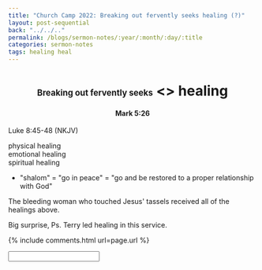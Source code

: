 ```yaml
---
title: "Church Camp 2022: Breaking out fervently seeks healing (?)"
layout: post-sequential
back: "../../.."
permalink: /blogs/sermon-notes/:year/:month/:day/:title
categories: sermon-notes
tags: healing heal 
---
```


<style>
    h1#sn1, h4#sn4{
        text-align: center;
    }
</style>

<h1 id="sn1"><span style="font-size:60%;">Breaking out fervently seeks</span> &lt;&gt; healing</h1>

<h4 id="sn4"><span class="timestamp">Mark 5:26</span></h4>

Luke 8:45-48 (NKJV)

physical healing<br>
emotional healing<br>
spiritual healing<br>
- "shalom" = "go in peace" = "go and be restored to a proper relationship with God"

The bleeding woman who touched Jesus' tassels received all of the healings above.

Big surprise, Ps. Terry led healing in this service.

<!--
<span class='disable-selection' ondblclick="this.innerHTML=''">&lt;<b>REDACTED</b>&gt;</span>
-->
{% include comments.html url=page.url %}

<input id="password-input" type="password" class="text-secret" onkeyup="unlock()" autocomplete="off">

<span class="disable-selection" id="truth" style="display:none;"><br><span style="font-size:120%;">Sunday</span><br> <br><br><span style="font-size:120%;">Cell Group</span><br> </span>
